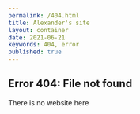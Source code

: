 ```yaml
---
permalink: /404.html
title: Alexander's site
layout: container
date: 2021-06-21
keywords: 404, error 
published: true
---
```

## Error 404: File not found

There is no website here

